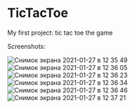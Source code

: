 # TicTacToe
My first project: tic tac toe the game

Screenshots:


![Снимок экрана 2021-01-27 в 12 35 49](https://user-images.githubusercontent.com/76963888/106051264-172eb100-609d-11eb-9e0f-89553f05208c.png)
![Снимок экрана 2021-01-27 в 12 36 05](https://user-images.githubusercontent.com/76963888/106051274-1b5ace80-609d-11eb-92b0-f7e26e37adf0.png)
![Снимок экрана 2021-01-27 в 12 36 23](https://user-images.githubusercontent.com/76963888/106051280-1d249200-609d-11eb-9b8b-a73451c31ba1.png)
![Снимок экрана 2021-01-27 в 12 36 34](https://user-images.githubusercontent.com/76963888/106051288-1e55bf00-609d-11eb-81a7-1eaccfb0906f.png)
![Снимок экрана 2021-01-27 в 12 36 46](https://user-images.githubusercontent.com/76963888/106051296-201f8280-609d-11eb-85da-d33e5589d4bd.png)
![Снимок экрана 2021-01-27 в 12 37 21](https://user-images.githubusercontent.com/76963888/106051303-2150af80-609d-11eb-9a81-557af60374ff.png)
